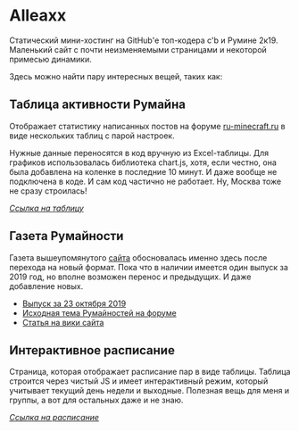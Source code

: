 # Alleaxx
Статический мини-хостинг на GitHub'е топ-кодера c'b и Румине 2к19. Маленький сайт с почти неизменяемыми страницами и некоторой примесью динамики.

Здесь можно найти пару интересных вещей, таких как:

## Таблица активности Румайна
Отображает статистику написанных постов на форуме [ru-minecraft.ru](https://ru-minecraft.ru/forum) в виде нескольких таблиц с парой настроек.

Нужные данные переносятся в код вручную из Excel-таблицы. Для графиков использовалась библиотека chart.js, хотя, если честно, она была добавлена на коленке в последние 10 минут. И даже вообще не подключена в коде. И сам код частично не работает. Ну, Москва тоже не сразу строилась!

<em>[Ссылка на таблицу](https://alleaxx.github.io/%D0%90%D0%BA%D1%82%D0%B8%D0%B2%D0%BD%D0%BE%D1%81%D1%82%D1%8C%20%D0%A0%D1%83%D0%BC%D0%B0%D0%B9%D0%BD%D0%B0/rumine-activity-id.html)</em>

## Газета Румайности
Газета вышеупомянутого [сайта](https://ru-minecraft.ru/forum) обосновалась именно здесь после перехода на новый формат. Пока что в наличии имеется один выпуск за 2019 год, но вполне возможен перенос и предыдущих. И даже добавление новых.

- [Выпуск за 23 октября 2019](https://alleaxx.github.io/%D0%A0%D1%83%D0%BC%D0%B0%D0%B9%D0%BD%D0%BE%D1%81%D1%82%D0%B8/2019/October.html)
- [Исходная тема Румайностей на форуме](https://ru-minecraft.ru/forum/showtopic-11157/)
- [Статья на вики сайта](https://ru-minecraft.fandom.com/ru/wiki/%D0%93%D0%B0%D0%B7%D0%B5%D1%82%D1%8B_%D0%A0%D1%83-%D0%BC%D0%B0%D0%B9%D0%BD%D0%B0)


## Интерактивное расписание
Страница, которая отображает расписание пар в виде таблицы. Таблица строится через чистый JS и имеет интерактивный режим, который учитывает текущий день недели и выходные. Полезная вещь для меня и группы, а вот для остальных даже и не знаю.

<em>[Ссылка на расписание](https://alleaxx.github.io/%D0%98%D0%BD%D1%82%D0%B5%D1%80%D0%B0%D0%BA%D1%82%D0%B8%D0%B2%D0%BD%D0%BE%D0%B5%20%D1%80%D0%B0%D1%81%D0%BF%D0%B8%D1%81%D0%B0%D0%BD%D0%B8%D0%B5/base.html)</em>
